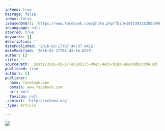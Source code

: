 ```yaml
---
inFeed: true
hasPage: false
inNav: false
isBasedOnUrl: 'https://www.facebook.com/photo.php?fbid=10153833828550482&set=a.10150443890945482.414888.613000481&type=3&theater'
inLanguage: null
starred: true
keywords: []
description: ''
datePublished: '2016-02-17T07:44:37.941Z'
dateModified: '2016-02-17T07:43:34.857Z'
author: []
title: ''
sourcePath: _posts/2016-02-17-a5606175-09ec-4e30-b2ab-e6e58dbccbd4.md
published: true
authors: []
publisher:
  name: facebook.com
  domain: www.facebook.com
  url: null
  favicon: null
_context: 'http://schema.org'
_type: Article

---
```

![](https://scontent-sea1-1.xx.fbcdn.net/hphotos-xaf1/t31.0-8/11079536_10153833828550482_8774583771178375535_o.jpg)